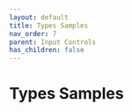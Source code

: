 ```yaml
---
layout: default
title: Types Samples
nav_order: 7
parent: Input Controls
has_children: false
---
```

# Types Samples

<script type="module" src="../../assets/js/build/react-app-render-build.js"></script>

<div id="root"></div>